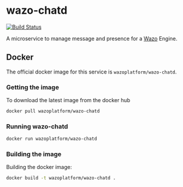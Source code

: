 # wazo-chatd

[![Build Status](https://jenkins.wazo.community/buildStatus/icon?job=wazo-chatd)](https://jenkins.wazo.community/job/wazo-chatd)

A microservice to manage message and presence for a [Wazo](http://wazo.community) Engine.

## Docker

The official docker image for this service is `wazoplatform/wazo-chatd`.

### Getting the image

To download the latest image from the docker hub

```sh
docker pull wazoplatform/wazo-chatd
```

### Running wazo-chatd

```sh
docker run wazoplatform/wazo-chatd
```

### Building the image

Building the docker image:

```sh
docker build -t wazoplatform/wazo-chatd .
```
